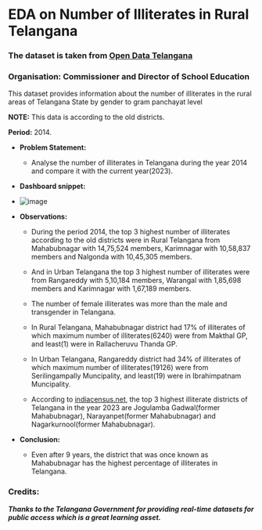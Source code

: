 
# EDA on Number of Illiterates in Rural Telangana

### The dataset is taken from [Open Data Telangana](https://data.telangana.gov.in/dataset/number-illiterates-rural-telangana)

### Organisation: Commissioner and Director of School Education

This dataset provides information about the number of illiterates in the rural areas of Telangana State by gender to gram panchayat level

**NOTE:** This data is according to the old districts.

**Period:** 2014.

- **Problem Statement:**

  - Analyse the number of illiterates in Telangana during the year 2014 and compare it with the current year(2023).
 
- **Dashboard snippet:**

- ![image](https://github.com/Chandu-2122/Power_BI/assets/107211229/cc44aca3-fa5a-425a-a35e-227c4bc86871)

- **Observations:**

  - During the period 2014, the top 3 highest number of illiterates according to the old districts were in Rural Telangana from Mahabubnagar with 14,75,524 members, Karimnagar with 10,58,837 members and Nalgonda with 10,45,305 members.
  
  - And in Urban Telangana the top 3 highest number of illiterates were from Rangareddy with 5,10,184 members, Warangal with 1,85,698 members and Karimnagar with 1,67,189 members.
  
  - The number of female illiterates was more than the male and transgender in Telangana.
  
  - In Rural Telangana, Mahabubnagar district had 17% of illiterates of which maximum number of illiterates(6240) were from Makthal GP, and least(1) were in Rallacheruvu Thanda GP.
  
  - In Urban Telangana, Rangareddy district had 34% of illiterates of which maximum number of illiterates(19126) were from Serilingampally Muncipality, and least(19) were in Ibrahimpatnam Muncipality.

  - According to [indiacensus.net](https://www.indiacensus.net/states/telangana/literacy), the top 3 highest illiterate districts of Telangana in the year 2023 are Jogulamba Gadwal(former Mahabubnagar), Narayanpet(former Mahabubnagar) and Nagarkurnool(former Mahabubnagar).

- **Conclusion:**

  - Even after 9 years, the district that was once known as Mahabubnagar has the highest percentage of illiterates in Telangana.

### Credits: 
***Thanks to the Telangana Government for providing real-time datasets for public access which is a great learning asset.***
